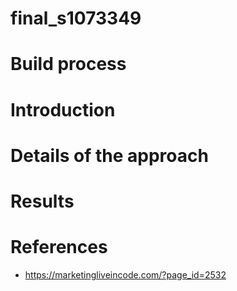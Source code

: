 # final_s1073349

# Build process



# Introduction

# Details of the approach

# Results

# References
+ https://marketingliveincode.com/?page_id=2532
